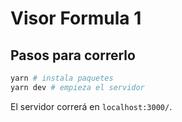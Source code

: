 # Visor Formula 1

## Pasos para correrlo

```bash
yarn # instala paquetes
yarn dev # empieza el servidor
```

El servidor correrá en `localhost:3000/`.
